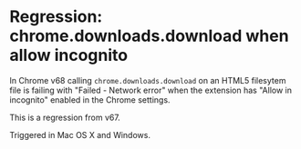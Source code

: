 # Regression: chrome.downloads.download when allow incognito

In Chrome v68 calling `chrome.downloads.download` on an HTML5 filesytem file is failing with "Failed - Network error" when the extension has "Allow in incognito" enabled in the Chrome settings.

This is a regression from v67.

Triggered in Mac OS X and Windows.
